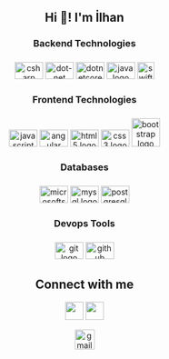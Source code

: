<h2 align="center">Hi 👋! I'm İlhan</h2>

###

<h3 align="center">Backend Technologies</h3>

###

<div align="center">
  <img src="https://cdn.jsdelivr.net/gh/devicons/devicon/icons/csharp/csharp-original.svg" height="30" width="50" alt="csharp logo"  />
  <img src="https://cdn.jsdelivr.net/gh/devicons/devicon/icons/dot-net/dot-net-original.svg" height="30" width="50" alt="dot-net logo"  />
  <img src="https://cdn.jsdelivr.net/gh/devicons/devicon/icons/dotnetcore/dotnetcore-original.svg" height="30" width="50" alt="dotnetcore logo"  />
  <img src="https://cdn.jsdelivr.net/gh/devicons/devicon/icons/java/java-original.svg" height="30" width="50" alt="java logo"  />
  <img src="https://github.com/ilhancuvelek/ilhancuvelek/assets/75850897/7c95951b-a1b1-4f2b-aa2a-6ebc60a909b4" height="30" width="30" alt="swift logo"  />  
</div>

###

<h3 align="center">Frontend Technologies</h3>

###

<div align="center">
  <img src="https://cdn.jsdelivr.net/gh/devicons/devicon/icons/javascript/javascript-original.svg" height="30" width="50" alt="javascript logo"  />
  <img src="https://cdn.jsdelivr.net/gh/devicons/devicon/icons/angularjs/angularjs-original.svg" height="30" width="50" alt="angular logo"  /> 
  <img src="https://cdn.jsdelivr.net/gh/devicons/devicon/icons/html5/html5-original.svg" height="30" width="50" alt="html5 logo"  />
  <img src="https://cdn.jsdelivr.net/gh/devicons/devicon/icons/css3/css3-original.svg" height="30" width="50" alt="css3 logo"  />
  <img src="https://cdn.jsdelivr.net/gh/devicons/devicon/icons/bootstrap/bootstrap-original.svg" height="50" width="50" alt="bootstrap logo"  />
</div>

###

<h3 align="center">Databases</h3>

###

<div align="center">
  <img src="https://cdn.jsdelivr.net/gh/devicons/devicon/icons/microsoftsqlserver/microsoftsqlserver-plain.svg" height="30" width="50" alt="microsoftsqlserver logo"  />
  <img src="https://cdn.jsdelivr.net/gh/devicons/devicon/icons/mysql/mysql-original.svg" height="30" width="50" alt="mysql logo"  />
  <img src="https://cdn.jsdelivr.net/gh/devicons/devicon/icons/postgresql/postgresql-original.svg" height="30" width="50" alt="postgresql logo"  />
</div>

###

<h3 align="center">Devops Tools</h3>

###

<div align="center">
  <img src="https://cdn.jsdelivr.net/gh/devicons/devicon/icons/git/git-original.svg" height="30" width="50" alt="git logo"  />
  <img src="https://raw.githubusercontent.com/rahulbanerjee26/githubAboutMeGenerator/main/icons/github.svg" height="30" width="50" alt="github logo"  />
</div>

###

<h2 align="center"> Connect with me</h2>
<div align="center">
<a href = 'https://www.linkedin.com/in/ilhancuvelek/'> <img width = '32px' align= 'center' src="https://raw.githubusercontent.com/rahulbanerjee26/githubAboutMeGenerator/main/icons/linked-in-alt.svg"/></a> 
<a href = 'https://github.com/ilhancuvelek'> <img width = '32px' align= 'center' src="https://raw.githubusercontent.com/rahulbanerjee26/githubAboutMeGenerator/main/icons/github.svg"/></a> 
  <br/>
  <br/>
  <a href="mailto:cuvelekilhan@gmail.com" target="_blank">
    <img src="https://img.shields.io/static/v1?message=Gmail&logo=gmail&label=&color=D14836&logoColor=white&labelColor=&style=for-the-badge" height="35" alt="gmail logo"  />
  </a>
</div>
